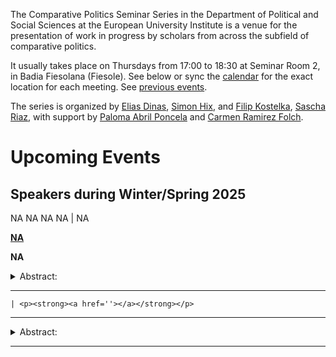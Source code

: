 The Comparative Politics Seminar Series in the Department of Political
and Social Sciences at the European University Institute is a venue for
the presentation of work in progress by scholars from across the
subfield of comparative politics.

It usually takes place on Thursdays from 17:00 to 18:30 at Seminar Room
2, in Badia Fiesolana (Fiesole). See below or sync the
[calendar](webcal://raw.githubusercontent.com/cpss-eui/cpss-eui.github.io/main/events.ics)
for the exact location for each meeting. See [previous
events](https://cpss-eui.github.io/old_events.html).

The series is organized by [Elias
Dinas](https://www.eui.eu/people?id=elias-dinas), [Simon
Hix](https://simonhix.com//), and [Filip
Kostelka](https://filipkostelka.com/), [Sascha
Riaz](https://saschariaz.com/), with support by [Paloma Abril
Poncela](https://palomaabril.github.io/) and [Carmen Ramirez
Folch](https://www.eui.eu/people?id=carmen-ramirez-folch).

# Upcoming Events

## Speakers during Winter/Spring 2025

NA NA NA NA | NA
<p>
<strong><a href='NA'>NA</a></strong>
</p>

**NA**

<details>
<summary>
Abstract:
</summary>
<p>
NA
</p>
</details>
<hr>

    | <p><strong><a href=''></a></strong></p>

------------------------------------------------------------------------

<details>
<summary>
Abstract:
</summary>
<p>
</p>
</details>
<hr>
